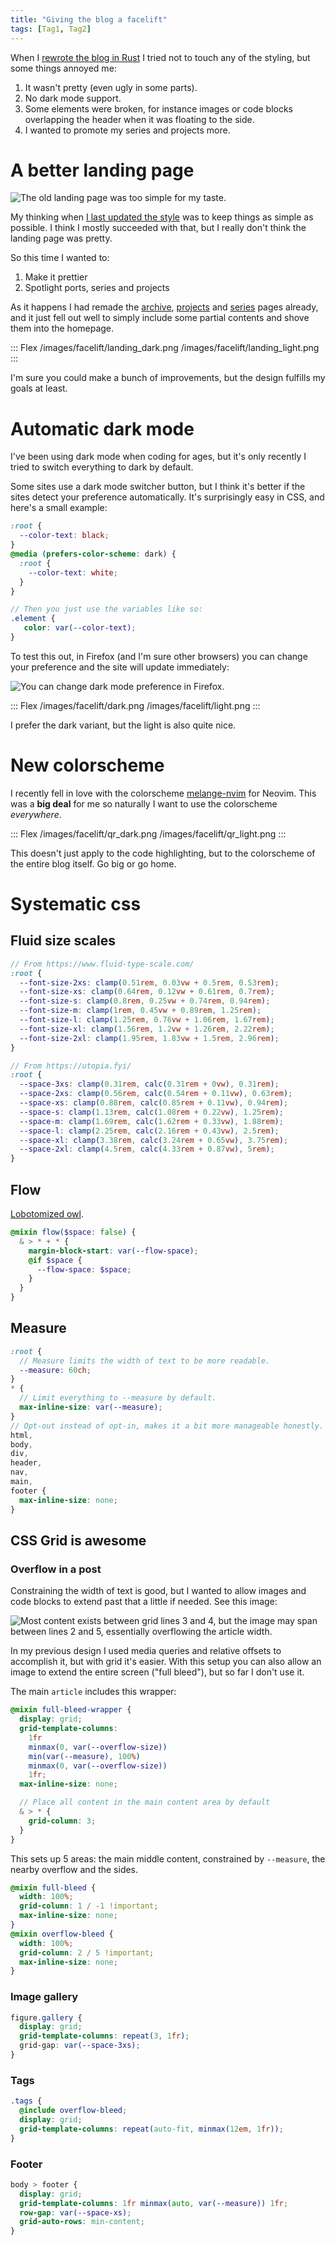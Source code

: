 ```yaml
---
title: "Giving the blog a facelift"
tags: [Tag1, Tag2]
---
```


When I [rewrote the blog in Rust][rust] I tried not to touch any of the styling, but some things annoyed me:

1. It wasn't pretty (even ugly in some parts).
2. No dark mode support.
3. Some elements were broken, for instance images or code blocks overlapping the header when it was floating to the side.
4. I wanted to promote my series and projects more.

# A better landing page

![The old landing page was too simple for my taste.](/images/site_restyle/new_homepage.png)

My thinking when [I last updated the style][last] was to keep things as simple as possible.
I think I mostly succeeded with that, but I really don't think the landing page was pretty.

So this time I wanted to:

1. Make it prettier
1. Spotlight ports, series and projects

As it happens I had remade the [archive][], [projects][] and [series][] pages already, and it just fell out well to simply include some partial contents and shove them into the homepage.

::: Flex
/images/facelift/landing_dark.png
/images/facelift/landing_light.png
:::

I'm sure you could make a bunch of improvements, but the design fulfills my goals at least.


# Automatic dark mode

I've been using dark mode when coding for ages, but it's only recently I tried to switch everything to dark by default.

Some sites use a dark mode switcher button, but I think it's better if the sites detect your preference automatically.
It's surprisingly easy in CSS, and here's a small example:

```scss
:root {
  --color-text: black;
}
@media (prefers-color-scheme: dark) {
  :root {
    --color-text: white;
  }
}

// Then you just use the variables like so:
.element {
   color: var(--color-text);
}
```

To test this out, in Firefox (and I'm sure other browsers) you can change your preference and the site will update immediately:

![You can change dark mode preference in Firefox.](/images/facelift/firefox_settings.png)

::: Flex
/images/facelift/dark.png
/images/facelift/light.png
:::

I prefer the dark variant, but the light is also quite nice.

# New colorscheme

I recently fell in love with the colorscheme [melange-nvim][] for Neovim.
This was a **big deal** for me so naturally I want to use the colorscheme *everywhere*.

::: Flex
/images/facelift/qr_dark.png
/images/facelift/qr_light.png
:::

This doesn't just apply to the code highlighting, but to the colorscheme of the entire blog itself.
Go big or go home.

# Systematic css

## Fluid size scales

```scss
// From https://www.fluid-type-scale.com/
:root {
  --font-size-2xs: clamp(0.51rem, 0.03vw + 0.5rem, 0.53rem);
  --font-size-xs: clamp(0.64rem, 0.12vw + 0.61rem, 0.7rem);
  --font-size-s: clamp(0.8rem, 0.25vw + 0.74rem, 0.94rem);
  --font-size-m: clamp(1rem, 0.45vw + 0.89rem, 1.25rem);
  --font-size-l: clamp(1.25rem, 0.76vw + 1.06rem, 1.67rem);
  --font-size-xl: clamp(1.56rem, 1.2vw + 1.26rem, 2.22rem);
  --font-size-2xl: clamp(1.95rem, 1.83vw + 1.5rem, 2.96rem);
}
```

```scss
// From https://utopia.fyi/
:root {
  --space-3xs: clamp(0.31rem, calc(0.31rem + 0vw), 0.31rem);
  --space-2xs: clamp(0.56rem, calc(0.54rem + 0.11vw), 0.63rem);
  --space-xs: clamp(0.88rem, calc(0.85rem + 0.11vw), 0.94rem);
  --space-s: clamp(1.13rem, calc(1.08rem + 0.22vw), 1.25rem);
  --space-m: clamp(1.69rem, calc(1.62rem + 0.33vw), 1.88rem);
  --space-l: clamp(2.25rem, calc(2.16rem + 0.43vw), 2.5rem);
  --space-xl: clamp(3.38rem, calc(3.24rem + 0.65vw), 3.75rem);
  --space-2xl: clamp(4.5rem, calc(4.33rem + 0.87vw), 5rem);
}
```

## Flow

[Lobotomized owl][owl-selector].

```scss
@mixin flow($space: false) {
  & > * + * {
    margin-block-start: var(--flow-space);
    @if $space {
      --flow-space: $space;
    }
  }
}
```

## Measure

```scss
:root {
  // Measure limits the width of text to be more readable.
  --measure: 60ch;
}
* {
  // Limit everything to --measure by default.
  max-inline-size: var(--measure);
}
// Opt-out instead of opt-in, makes it a bit more manageable honestly.
html,
body,
div,
header,
nav,
main,
footer {
  max-inline-size: none;
}
```

## CSS Grid is awesome

### Overflow in a post

Constraining the width of text is good, but I wanted to allow images and code blocks to extend past that a little if needed. See this image:

![Most content exists between grid lines 3 and 4, but the image may span between lines 2 and 5, essentially overflowing the article width.](/images/facelift/grid_article.png)

In my previous design I used media queries and relative offsets to accomplish it, but with grid it's easier.
With this setup you can also allow an image to extend the entire screen ("full bleed"), but so far I don't use it.

The main `article` includes this wrapper:

```scss
@mixin full-bleed-wrapper {
  display: grid;
  grid-template-columns:
    1fr
    minmax(0, var(--overflow-size))
    min(var(--measure), 100%)
    minmax(0, var(--overflow-size))
    1fr;
  max-inline-size: none;

  // Place all content in the main content area by default
  & > * {
    grid-column: 3;
  }
}
```

This sets up 5 areas: the main middle content, constrained by `--measure`, the nearby overflow and the sides. 

```scss
@mixin full-bleed {
  width: 100%;
  grid-column: 1 / -1 !important;
  max-inline-size: none;
}
@mixin overflow-bleed {
  width: 100%;
  grid-column: 2 / 5 !important;
  max-inline-size: none;
}
```

### Image gallery

```scss
figure.gallery {
  display: grid;
  grid-template-columns: repeat(3, 1fr);
  grid-gap: var(--space-3xs);
}
```

### Tags

```scss
.tags {
  @include overflow-bleed;
  display: grid;
  grid-template-columns: repeat(auto-fit, minmax(12em, 1fr));
}
```

### Footer

```scss
body > footer {
  display: grid;
  grid-template-columns: 1fr minmax(auto, var(--measure)) 1fr;
  row-gap: var(--space-xs);
  grid-auto-rows: min-content;
}
```

[rust]: /blog/2022/08/29/rewriting_my_blog_in_rust_for_fun_and_profit/
[melange-nvim]: https://github.com/savq/melange-nvim
[last]: /blog/2019/01/25/site_restyle_and_update/
[archive]: /archive
[series]: /series
[projects]: /projects
[owl-selector]: https://blog.logrocket.com/css-lobotomized-owl-selector-modern-guide/
